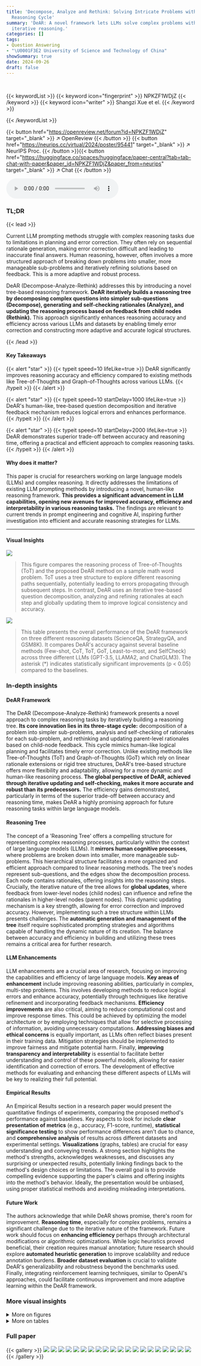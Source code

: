 ```yaml
---
title: 'Decompose, Analyze and Rethink: Solving Intricate Problems with Human-like
  Reasoning Cycle'
summary: 'DeAR: A novel framework lets LLMs solve complex problems with human-like
  iterative reasoning.'
categories: []
tags:
- Question Answering
- "\U0001F3E2 University of Science and Technology of China"
showSummary: true
date: 2024-09-26
draft: false
---
```


<br>

{{< keywordList >}}
{{< keyword icon="fingerprint" >}} NPKZF1WDjZ {{< /keyword >}}
{{< keyword icon="writer" >}} Shangzi Xue et el. {{< /keyword >}}
 
{{< /keywordList >}}

{{< button href="https://openreview.net/forum?id=NPKZF1WDjZ" target="_blank" >}}
↗ OpenReview
{{< /button >}}
{{< button href="https://neurips.cc/virtual/2024/poster/95441" target="_blank" >}}
↗ NeurIPS Proc.
{{< /button >}}{{< button href="https://huggingface.co/spaces/huggingface/paper-central?tab=tab-chat-with-paper&paper_id=NPKZF1WDjZ&paper_from=neurips" target="_blank" >}}
↗ Chat
{{< /button >}}



<audio controls>
    <source src="https://ai-paper-reviewer.com/NPKZF1WDjZ/podcast.wav" type="audio/wav">
    Your browser does not support the audio element.
</audio>


### TL;DR


{{< lead >}}

Current LLM prompting methods struggle with complex reasoning tasks due to limitations in planning and error correction.  They often rely on sequential rationale generation, making error correction difficult and leading to inaccurate final answers.  Human reasoning, however, often involves a more structured approach of breaking down problems into smaller, more manageable sub-problems and iteratively refining solutions based on feedback.  This is a more adaptive and robust process. 

DeAR (Decompose-Analyze-Rethink) addresses this by introducing a novel tree-based reasoning framework.  **DeAR iteratively builds a reasoning tree by decomposing complex questions into simpler sub-questions (Decompose), generating and self-checking rationales (Analyze), and updating the reasoning process based on feedback from child nodes (Rethink).** This approach significantly enhances reasoning accuracy and efficiency across various LLMs and datasets by enabling timely error correction and constructing more adaptive and accurate logical structures.

{{< /lead >}}


#### Key Takeaways

{{< alert "star" >}}
{{< typeit speed=10 lifeLike=true >}} DeAR significantly improves reasoning accuracy and efficiency compared to existing methods like Tree-of-Thoughts and Graph-of-Thoughts across various LLMs. {{< /typeit >}}
{{< /alert >}}

{{< alert "star" >}}
{{< typeit speed=10 startDelay=1000 lifeLike=true >}} DeAR's human-like, tree-based question decomposition and iterative feedback mechanism reduces logical errors and enhances performance. {{< /typeit >}}
{{< /alert >}}

{{< alert "star" >}}
{{< typeit speed=10 startDelay=2000 lifeLike=true >}} DeAR demonstrates superior trade-off between accuracy and reasoning time, offering a practical and efficient approach to complex reasoning tasks. {{< /typeit >}}
{{< /alert >}}

#### Why does it matter?
This paper is crucial for researchers working on large language models (LLMs) and complex reasoning.  It directly addresses the limitations of existing LLM prompting methods by introducing a novel, human-like reasoning framework.  **This provides a significant advancement in LLM capabilities, opening new avenues for improved accuracy, efficiency and interpretability in various reasoning tasks.**  The findings are relevant to current trends in prompt engineering and cognitive AI, inspiring further investigation into efficient and accurate reasoning strategies for LLMs.

------
#### Visual Insights



![](https://ai-paper-reviewer.com/NPKZF1WDjZ/figures_1_1.jpg)

> This figure compares the reasoning process of Tree-of-Thoughts (ToT) and the proposed DeAR method on a sample math word problem.  ToT uses a tree structure to explore different reasoning paths sequentially, potentially leading to errors propagating through subsequent steps. In contrast, DeAR uses an iterative tree-based question decomposition, analyzing and refining rationales at each step and globally updating them to improve logical consistency and accuracy.





![](https://ai-paper-reviewer.com/NPKZF1WDjZ/tables_7_1.jpg)

> This table presents the overall performance of the DeAR framework on three different reasoning datasets (ScienceQA, StrategyQA, and GSM8K).  It compares DeAR's accuracy against several baseline methods (Few-shot, CoT, ToT, GoT, Least-to-most, and SelfCheck) across three different LLMs (GPT-3.5, LLAMA2, and ChatGLM3).  The asterisk (*) indicates statistically significant improvements (p < 0.05) compared to the baselines.





### In-depth insights


#### DeAR Framework
The DeAR (Decompose-Analyze-Rethink) framework presents a novel approach to complex reasoning tasks by iteratively building a reasoning tree.  **Its core innovation lies in its three-stage cycle:** decomposition of a problem into simpler sub-problems, analysis and self-checking of rationales for each sub-problem, and rethinking and updating parent-level rationales based on child-node feedback. This cycle mimics human-like logical planning and facilitates timely error correction. Unlike existing methods like Tree-of-Thoughts (ToT) and Graph-of-Thoughts (GoT) which rely on linear rationale extensions or rigid tree structures, DeAR's tree-based structure offers more flexibility and adaptability, allowing for a more dynamic and human-like reasoning process. **The global perspective of DeAR, achieved through iterative updating and self-checking, makes it more accurate and robust than its predecessors.**  The efficiency gains demonstrated, particularly in terms of the superior trade-off between accuracy and reasoning time, makes DeAR a highly promising approach for future reasoning tasks within large language models.

#### Reasoning Tree
The concept of a 'Reasoning Tree' offers a compelling structure for representing complex reasoning processes, particularly within the context of large language models (LLMs).  It **mirrors human cognitive processes**, where problems are broken down into smaller, more manageable sub-problems.  This hierarchical structure facilitates a more organized and efficient approach compared to linear reasoning methods.  The tree's nodes represent sub-questions, and the edges show the decomposition process. Each node contains rationales, offering insights into the reasoning steps.  Crucially, the iterative nature of the tree allows for **global updates**, where feedback from lower-level nodes (child nodes) can influence and refine the rationales in higher-level nodes (parent nodes).  This dynamic updating mechanism is a key strength, allowing for error correction and improved accuracy.  However, implementing such a tree structure within LLMs presents challenges. The **automatic generation and management of the tree** itself require sophisticated prompting strategies and algorithms capable of handling the dynamic nature of its creation.  The balance between accuracy and efficiency in building and utilizing these trees remains a critical area for further research.

#### LLM Enhancements
LLM enhancements are a crucial area of research, focusing on improving the capabilities and efficiency of large language models.  **Key areas of enhancement** include improving reasoning abilities, particularly in complex, multi-step problems. This involves developing methods to reduce logical errors and enhance accuracy, potentially through techniques like iterative refinement and incorporating feedback mechanisms.  **Efficiency improvements** are also critical, aiming to reduce computational cost and improve response times. This could be achieved by optimizing the model architecture or by employing techniques that allow for selective processing of information, avoiding unnecessary computations.  **Addressing biases and ethical concerns** is equally important, as LLMs often reflect biases present in their training data. Mitigation strategies should be implemented to improve fairness and mitigate potential harm.  Finally, **improving transparency and interpretability** is essential to facilitate better understanding and control of these powerful models, allowing for easier identification and correction of errors.  The development of effective methods for evaluating and enhancing these different aspects of LLMs will be key to realizing their full potential.

#### Empirical Results
An Empirical Results section in a research paper would present the quantitative findings of experiments, comparing the proposed method's performance against baselines.  Key aspects to look for include **clear presentation of metrics** (e.g., accuracy, F1-score, runtime), **statistical significance testing** to show performance differences aren't due to chance, and **comprehensive analysis** of results across different datasets and experimental settings.  **Visualizations** (graphs, tables) are crucial for easy understanding and conveying trends.  A strong section highlights the method's strengths, acknowledges weaknesses, and discusses any surprising or unexpected results, potentially linking findings back to the method's design choices or limitations.  The overall goal is to provide compelling evidence supporting the paper's claims and offering insights into the method's behavior.  Ideally, the presentation would be unbiased, using proper statistical methods and avoiding misleading interpretations.

#### Future Work
The authors acknowledge that while DeAR shows promise, there's room for improvement.  **Reasoning time**, especially for complex problems, remains a significant challenge due to the iterative nature of the framework.  Future work should focus on **enhancing efficiency** perhaps through architectural modifications or algorithmic optimizations.  While logic heuristics proved beneficial, their creation requires manual annotation; future research should explore **automated heuristic generation** to improve scalability and reduce annotation burdens.  **Broader dataset evaluation** is crucial to validate DeAR's generalizability and robustness beyond the benchmarks used.  Finally, integrating reinforcement learning techniques, similar to OpenAI's approaches, could facilitate continuous improvement and more adaptive learning within the DeAR framework.


### More visual insights

<details>
<summary>More on figures
</summary>


![](https://ai-paper-reviewer.com/NPKZF1WDjZ/figures_1_2.jpg)

> This figure compares the reasoning process of Tree-of-Thoughts (ToT) and the proposed DeAR method on a sample math word problem.  Panel (a) shows ToT's sequential, tree-like approach where it extends existing rationales, possibly leading to error propagation. Panel (b) illustrates DeAR's iterative method of decomposing the problem into sub-problems, analyzing each sub-problem, and then using feedback from child nodes to rethink and update rationales at higher levels of the reasoning tree, allowing for error correction and creating a more adaptable and accurate logical structure.


![](https://ai-paper-reviewer.com/NPKZF1WDjZ/figures_3_1.jpg)

> This figure demonstrates the iterative process of the DeAR framework. It shows how a question is decomposed into sub-questions, analyzed to generate rationales, and then rethought by updating the rationales based on the results from lower-level sub-questions. The cycle continues until the final answer is obtained.


![](https://ai-paper-reviewer.com/NPKZF1WDjZ/figures_8_1.jpg)

> This figure shows the results of a human evaluation comparing the logical coherence of rationales generated by three different methods: DeAR, GoT, and ToT.  Annotators were presented with rationales from each method for the same questions and asked to choose the most logical one. The bar chart displays the percentage of annotators selecting each method's rationales as the most logical for ScienceQA, StrategyQA, and GSM8K datasets.  DeAR consistently receives a higher percentage of selections across all datasets, suggesting its rationales are perceived as more logically sound.


![](https://ai-paper-reviewer.com/NPKZF1WDjZ/figures_8_2.jpg)

> This figure compares the reasoning processes of Tree-of-Thoughts (ToT) and the proposed Decompose-Analyze-Rethink (DeAR) framework on a sample math word problem.  Panel (a) shows ToT's approach, which extends a reasoning tree sequentially, potentially leading to errors propagating through the tree. Panel (b) illustrates DeAR, which uses a tree-based question decomposition approach to plan the reasoning process, allowing for global updates and error correction at each step.


![](https://ai-paper-reviewer.com/NPKZF1WDjZ/figures_9_1.jpg)

> This figure compares the reasoning processes of Tree-of-Thoughts (ToT) and the proposed DeAR method on a sample math word problem.  Panel (a) shows ToT's sequential, linear approach, extending a fixed number of branches from the original question.  Panel (b) illustrates DeAR's iterative, tree-based method, which decomposes the problem into sub-questions, analyzes them independently, and updates the reasoning tree through feedback. The difference highlights DeAR's more adaptable and human-like reasoning.


![](https://ai-paper-reviewer.com/NPKZF1WDjZ/figures_19_1.jpg)

> This figure compares the reasoning process of Tree-of-Thoughts (ToT) and the proposed DeAR method on a sample math word problem.  (a) shows ToT's sequential, branch-limited approach, highlighting the rigidity and potential for error propagation. (b) illustrates DeAR's iterative, tree-based method, showcasing its flexibility, global perspective, and capacity for error correction through feedback.


![](https://ai-paper-reviewer.com/NPKZF1WDjZ/figures_20_1.jpg)

> This figure compares the reasoning process of Tree-of-Thoughts (ToT) and the proposed DeAR method on a sample math word problem.  ToT uses a tree structure to explore possible reasoning paths, sequentially expanding branches from the original question, whereas DeAR uses a tree-based question decomposition approach that more closely mirrors human-like logical planning.  The figure illustrates how DeAR’s iterative decomposition, analysis, and rethinking steps (Decompose-Analyze-Rethink cycle) allow for more adaptive and accurate reasoning with timely error correction.


![](https://ai-paper-reviewer.com/NPKZF1WDjZ/figures_20_2.jpg)

> This figure compares the reasoning processes of Tree-of-Thoughts (ToT) and the proposed DeAR framework on a sample math word problem.  The ToT approach uses a tree structure with a fixed number of branches (3 in this example), extending rationales sequentially.  The DeAR approach iteratively builds a reasoning tree by decomposing the problem into sub-questions (Decompose), generating and self-checking rationales (Analyze), and updating parent-node rationales based on feedback from child nodes (Rethink). The figure visually illustrates the different structures and processes, highlighting DeAR's more adaptable and accurate approach.


</details>




<details>
<summary>More on tables
</summary>


![](https://ai-paper-reviewer.com/NPKZF1WDjZ/tables_7_2.jpg)
> This table presents a quantitative analysis of the reasoning trees (T) generated by the DeAR model across three different datasets: ScienceQA, StrategyQA, and GSM8K.  It provides key statistics for each dataset, including the average branching factor (Avg Branch), average depth (Avg Depth), and average length of the rationale (Avg Length of R). These metrics offer insights into the complexity of the questions within each dataset and how the DeAR model approaches them.

![](https://ai-paper-reviewer.com/NPKZF1WDjZ/tables_8_1.jpg)
> This table presents the results of evaluating the logical coherence of rationales generated by three different methods: Tree-of-Thoughts (ToT), Graph-of-Thoughts (GoT), and the proposed DeAR method.  The evaluation uses the ROSCOE suite, specifically focusing on Source Consistency (SC) and Reasoning Alignment (RA) metrics across three different datasets: ScienceQA, StrategyQA, and GSM8K. Higher scores in both SC and RA indicate better logical coherence and alignment with ground truth.

![](https://ai-paper-reviewer.com/NPKZF1WDjZ/tables_8_2.jpg)
> This table presents the overall performance of the DeAR framework on three benchmark datasets: ScienceQA, StrategyQA, and GSM8K.  The results compare DeAR against several baseline methods (Few-shot, CoT, ToT, GoT, Least-to-most, and SelfCheck) across three different LLMs (GPT-3.5, LLaMA2, and ChatGLM3).  The '*' indicates statistically significant improvements (p < 0.05) over baseline methods.  The table shows that DeAR consistently outperforms all baseline methods across all datasets and LLMs.

![](https://ai-paper-reviewer.com/NPKZF1WDjZ/tables_15_1.jpg)
> This table presents the overall performance of the DeAR framework on three benchmark datasets: ScienceQA, StrategyQA, and GSM8K.  It compares DeAR against several baseline methods (Few-shot, CoT, ToT, GoT, Least-to-most, and SelfCheck) across three different large language models (LLMs): GPT-3.5, LLaMA2, and ChatGLM3. The results show the accuracy of each method on each dataset and LLM, indicating that DeAR consistently outperforms the baselines. The asterisk (*) denotes statistically significant improvements (p < 0.05).

![](https://ai-paper-reviewer.com/NPKZF1WDjZ/tables_15_2.jpg)
> This table presents the overall performance of the DeAR framework on three benchmark datasets: ScienceQA, StrategyQA, and GSM8K.  It compares DeAR's accuracy against several baseline methods, including few-shot prompting, Chain-of-Thought (CoT), Tree-of-Thoughts (ToT), Graph-of-Thoughts (GoT), Least-to-most prompting, and SelfCheck, across three different LLMs (GPT-3.5, LLaMA2, and ChatGLM3).  The results show DeAR achieves significant improvements over the baseline methods on all three datasets and across all LLMs tested, indicated by the asterisks denoting statistically significant differences (p < 0.05).

![](https://ai-paper-reviewer.com/NPKZF1WDjZ/tables_16_1.jpg)
> This table presents the overall performance comparison of the proposed DeAR framework against several state-of-the-art baselines on three complex reasoning benchmarks: ScienceQA, StrategyQA, and GSM8K.  The results are broken down by LLM model (GPT-3.5, LLaMA2, and ChatGLM3) and show DeAR's significant accuracy improvements across all models and datasets. The * indicates statistically significant differences (p<0.05).

![](https://ai-paper-reviewer.com/NPKZF1WDjZ/tables_17_1.jpg)
> This table presents the overall performance of the DeAR framework on three benchmark datasets: ScienceQA, StrategyQA, and GSM8K.  The results are broken down by Large Language Model (LLM) backbone used (GPT-3.5, LLaMA2, and ChatGLM3) and compared to several baseline methods (Few-shot, CoT, ToT, GoT, Least-to-most, SelfCheck).  The asterisk (*) indicates statistically significant improvements (p < 0.05) compared to the baseline methods.

![](https://ai-paper-reviewer.com/NPKZF1WDjZ/tables_18_1.jpg)
> This table presents the results of an ablation study comparing the performance of the DeAR framework with and without the self-check mechanism.  The study is conducted using the ScienceQA dataset and three different large language models (LLMs): GPT-3.5, LLaMA2-7B, and ChatGLM3-6B.  The accuracy (ACC) is reported for each LLM and framework configuration. The purpose is to demonstrate the impact of the self-check on DeAR's overall accuracy.

![](https://ai-paper-reviewer.com/NPKZF1WDjZ/tables_19_1.jpg)
> This table presents the overall performance of the DeAR framework on three benchmark datasets: ScienceQA, StrategyQA, and GSM8K.  It compares DeAR's accuracy against several baseline methods (Few-shot, CoT, ToT, GoT, Least-to-most, and SelfCheck) across three different LLMs (GPT-3.5, LLaMA2, and ChatGLM3).  The asterisk (*) indicates statistically significant improvements (p < 0.05) compared to the baseline methods.

</details>




### Full paper

{{< gallery >}}
<img src="https://ai-paper-reviewer.com/NPKZF1WDjZ/1.png" class="grid-w50 md:grid-w33 xl:grid-w25" />
<img src="https://ai-paper-reviewer.com/NPKZF1WDjZ/2.png" class="grid-w50 md:grid-w33 xl:grid-w25" />
<img src="https://ai-paper-reviewer.com/NPKZF1WDjZ/3.png" class="grid-w50 md:grid-w33 xl:grid-w25" />
<img src="https://ai-paper-reviewer.com/NPKZF1WDjZ/4.png" class="grid-w50 md:grid-w33 xl:grid-w25" />
<img src="https://ai-paper-reviewer.com/NPKZF1WDjZ/5.png" class="grid-w50 md:grid-w33 xl:grid-w25" />
<img src="https://ai-paper-reviewer.com/NPKZF1WDjZ/6.png" class="grid-w50 md:grid-w33 xl:grid-w25" />
<img src="https://ai-paper-reviewer.com/NPKZF1WDjZ/7.png" class="grid-w50 md:grid-w33 xl:grid-w25" />
<img src="https://ai-paper-reviewer.com/NPKZF1WDjZ/8.png" class="grid-w50 md:grid-w33 xl:grid-w25" />
<img src="https://ai-paper-reviewer.com/NPKZF1WDjZ/9.png" class="grid-w50 md:grid-w33 xl:grid-w25" />
<img src="https://ai-paper-reviewer.com/NPKZF1WDjZ/10.png" class="grid-w50 md:grid-w33 xl:grid-w25" />
<img src="https://ai-paper-reviewer.com/NPKZF1WDjZ/11.png" class="grid-w50 md:grid-w33 xl:grid-w25" />
<img src="https://ai-paper-reviewer.com/NPKZF1WDjZ/12.png" class="grid-w50 md:grid-w33 xl:grid-w25" />
<img src="https://ai-paper-reviewer.com/NPKZF1WDjZ/13.png" class="grid-w50 md:grid-w33 xl:grid-w25" />
<img src="https://ai-paper-reviewer.com/NPKZF1WDjZ/14.png" class="grid-w50 md:grid-w33 xl:grid-w25" />
<img src="https://ai-paper-reviewer.com/NPKZF1WDjZ/15.png" class="grid-w50 md:grid-w33 xl:grid-w25" />
<img src="https://ai-paper-reviewer.com/NPKZF1WDjZ/16.png" class="grid-w50 md:grid-w33 xl:grid-w25" />
<img src="https://ai-paper-reviewer.com/NPKZF1WDjZ/17.png" class="grid-w50 md:grid-w33 xl:grid-w25" />
<img src="https://ai-paper-reviewer.com/NPKZF1WDjZ/18.png" class="grid-w50 md:grid-w33 xl:grid-w25" />
<img src="https://ai-paper-reviewer.com/NPKZF1WDjZ/19.png" class="grid-w50 md:grid-w33 xl:grid-w25" />
<img src="https://ai-paper-reviewer.com/NPKZF1WDjZ/20.png" class="grid-w50 md:grid-w33 xl:grid-w25" />
{{< /gallery >}}